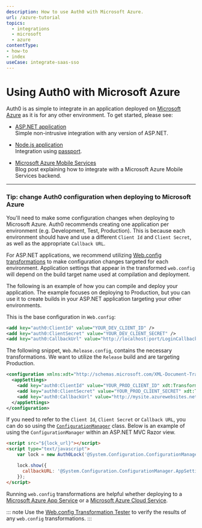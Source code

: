 ```yaml
---
description: How to use Auth0 with Microsoft Azure.
url: /azure-tutorial
topics:
  - integrations
  - microsoft
  - azure
contentType:
- how-to
- index
useCase: integrate-saas-sso
---
```

# Using Auth0 with Microsoft Azure

Auth0 is as simple to integrate in an application deployed on [Microsoft Azure](https://azure.microsoft.com) as it is for any other environment. To get started, please see:

* [ASP.NET application](/quickstart/backend/aspnet-core-webapi-v1_1) <br />
Simple non-intrusive integration with any version of ASP.NET.

* [Node.js application](/quickstart/backend/nodejs) <br />
Integration using [passport](http://passportjs.org/).

* [Microsoft Azure Mobile Services](https://auth0.com/blog/Authenticate-Azure-Mobile-Services-apps-with-Everything-using-Auth0/) <br />
Blog post explaining how to integrate with a Microsoft Azure Mobile Services backend.

---

### Tip: change Auth0 configuration when deploying to Microsoft Azure

You'll need to make some configuration changes when deploying to Microsoft Azure. Auth0 recommends creating one application per environment (e.g. Development, Test, Production). This is because each environment should have and use a different `Client Id` and `Client Secret`, as well as the appropriate `Callback URL`.

For ASP.NET applications, we recommend utilizing [Web.config transformations](http://msdn.microsoft.com/en-us/library/dd465326.aspx) to make configuration changes targeted for each environment. Application settings that appear in the transformed `web.config` will depend on the build target name used at compilation and deployment.

The following is an example of how you can compile and deploy your application. The example focuses on deploying to Production, but you can use it to create builds in your ASP.NET application targeting your other environments.


This is the base configuration in `Web.config`:

```xml
<add key="auth0:ClientId" value="YOUR_DEV_CLIENT_ID" />
<add key="auth0:ClientSecret" value="YOUR_DEV_CLIENT_SECRET" />
<add key="auth0:CallbackUrl" value="http://localhost:port/LoginCallback.ashx" />
```

The following snippet, `Web.Release.config`, contains the necessary transformations. We want to utilize the `Release` build and are targeting Production.

```xml
<configuration xmlns:xdt="http://schemas.microsoft.com/XML-Document-Transform">
  <appSettings>
    <add key="auth0:ClientId" value="YOUR_PROD_CLIENT_ID" xdt:Transform="Replace" xdt:Locator="Match(key)" />
    <add key="auth0:ClientSecret" value="YOUR_PROD_CLIENT_SECRET" xdt:Transform="Replace" xdt:Locator="Match(key)" />
    <add key="auth0:CallbackUrl" value="http://mysite.azurewebsites.net/LoginCallback.ashx" xdt:Transform="Replace" xdt:Locator="Match(key)" />
  </appSettings>
</configuration>
```

If you need to refer to the `Client Id`, `Client Secret` or `Callback URL`, you can do so using the [`ConfigurationManager`](https://docs.microsoft.com/en-us/dotnet/api/system.configuration.configurationmanager?view=netframework-4.7.2) class. Below is an example of using the `ConfigurationManager` within an ASP.NET MVC Razor view.

```html
<script src="${lock_url}"></script>
<script type="text/javascript">
    var lock = new Auth0Lock('@System.Configuration.ConfigurationManager.AppSettings["auth0:ClientId"]', '${account.namespace}');

    lock.show({
      callbackURL: '@System.Configuration.ConfigurationManager.AppSettings["auth0:CallbackUrl"]'
    });
</script>
```

Running  `web.config` transformations are helpful whether deploying to a [Microsoft Azure App Service](https://azure.microsoft.com/en-us/services/app-service/) or a [Microsoft Azure Cloud Service](https://azure.microsoft.com/en-us/services/cloud-services/).

::: note
Use the [Web.config Transformation Tester](http://webconfigtransformationtester.apphb.com/) to verify the results of any `web.config` transformations.
:::
